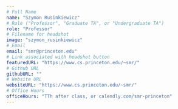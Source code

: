 ```yaml
---
# Full Name
name: "Szymon Rusinkiewicz"
# Role ("Professor", "Graduate TA", or "Undergraduate TA")
role: "Professor"
# Filename for headshot
image: "szymon_rusinkiewicz"
# Email
email: "smr@princeton.edu"
# Link associated with headshot button
featuredURL: "https://www.cs.princeton.edu/~smr/"
# Github URL
githubURL: ""
# Website URL
websiteURL: "https://www.cs.princeton.edu/~smr/"
# Office Hours
officeHours: "TTh after class, or calendly.com/smr-princeton"
---
```

